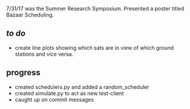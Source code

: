 7/31/17 was the Summer Research Symposium. Presented a poster titled Bazaar Scheduling.

_to do_ 
---
- create line plots showing which sats are in view of which ground stations and vice versa. 

progress
---
- created schedulers.py and added a random_scheduler
- created simulate.py to act as new test-client
- caught up on commit messages
